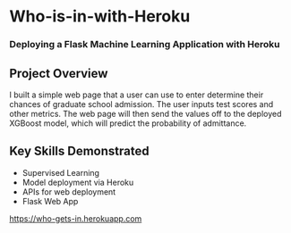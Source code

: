 # Who-is-in-with-Heroku
### Deploying a Flask Machine Learning Application with Heroku

## Project Overview
I built a simple web page that a user can use to enter determine their chances of graduate school admission. The user inputs test scores and other metrics. The web page will then send the values off to the deployed XGBoost model, which will predict the probability of admittance. 

## Key Skills Demonstrated
* Supervised Learning
* Model deployment via Heroku
* APIs for web deployment
* Flask Web App

https://who-gets-in.herokuapp.com
